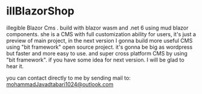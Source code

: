 # illBlazorShop
illegible Blazor Cms . build with blazor wasm and .net 6 using mud blazor components. 
she is a CMS with full customization ability for users, it's just a preview of  main project,
in the next version I gonna build more useful CMS using "bit framework" open source project.
it's gonna be big as wordpress but faster and more easy to use. and super cross platform CMS by using "bit framework".
if you have some idea for next version. I will be glad to hear it. 

you can contact directly to me by sending mail to: mohammadJavadtabari1024@outlook.com
